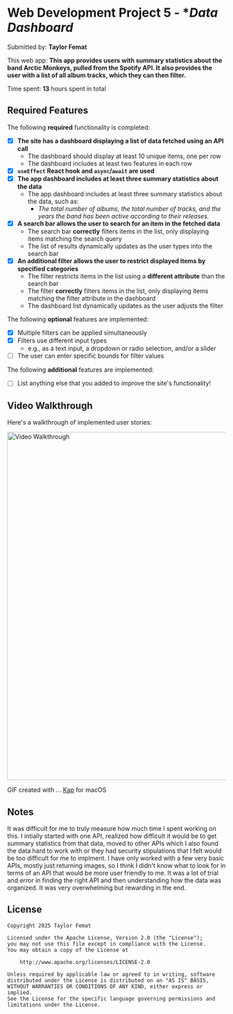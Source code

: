 # Web Development Project 5 - **Data Dashboard*

Submitted by: **Taylor Femat**

This web app: **This app provides users with summary statistics about the band Arctic Monkeys, pulled from the Spotify API. It also provides the user with a list of all album tracks, which they can then filter.**

Time spent: **13** hours spent in total

## Required Features

The following **required** functionality is completed:

- [x] **The site has a dashboard displaying a list of data fetched using an API call**
  - The dashboard should display at least 10 unique items, one per row
  - The dashboard includes at least two features in each row
- [x] **`useEffect` React hook and `async`/`await` are used**
- [x] **The app dashboard includes at least three summary statistics about the data** 
  - The app dashboard includes at least three summary statistics about the data, such as:
    - *The total number of albums, the total number of tracks, and the years the band has been active according to their releases.*
- [x] **A search bar allows the user to search for an item in the fetched data**
  - The search bar **correctly** filters items in the list, only displaying items matching the search query
  - The list of results dynamically updates as the user types into the search bar
- [x] **An additional filter allows the user to restrict displayed items by specified categories**
  - The filter restricts items in the list using a **different attribute** than the search bar 
  - The filter **correctly** filters items in the list, only displaying items matching the filter attribute in the dashboard
  - The dashboard list dynamically updates as the user adjusts the filter

The following **optional** features are implemented:

- [x] Multiple filters can be applied simultaneously
- [x] Filters use different input types
  - e.g., as a text input, a dropdown or radio selection, and/or a slider
- [ ] The user can enter specific bounds for filter values

The following **additional** features are implemented:

* [ ] List anything else that you added to improve the site's functionality!

## Video Walkthrough

Here's a walkthrough of implemented user stories:

<img src='https://github.com/logtay/web102_project5/blob/main/Project5Walkthrough.gif?raw=true' title='Video Walkthrough' width='800' alt='Video Walkthrough' />

<!-- Replace this with whatever GIF tool you used! -->
GIF created with ...  [Kap](https://getkap.co/) for macOS


## Notes

It was difficult for me to truly measure how much time I spent working on this. I intially started with one API, realized how difficult it would be to get summary statistics from that data, moved to other APIs which I also found the data hard to work with or they had security stipulations that I felt would be too difficult for me to implment. I have only worked with a few very basic APIs, mostly just returning images, so I think I didn't know what to look for in terms of an API that would be more user friendly to me. It was a lot of trial and error in finding the right API and then understanding how the data was organized. It was very overwhelming but rewarding in the end. 

## License

    Copyright 2025 Taylor Femat

    Licensed under the Apache License, Version 2.0 (the "License");
    you may not use this file except in compliance with the License.
    You may obtain a copy of the License at

        http://www.apache.org/licenses/LICENSE-2.0

    Unless required by applicable law or agreed to in writing, software
    distributed under the License is distributed on an "AS IS" BASIS,
    WITHOUT WARRANTIES OR CONDITIONS OF ANY KIND, either express or implied.
    See the License for the specific language governing permissions and
    limitations under the License.
